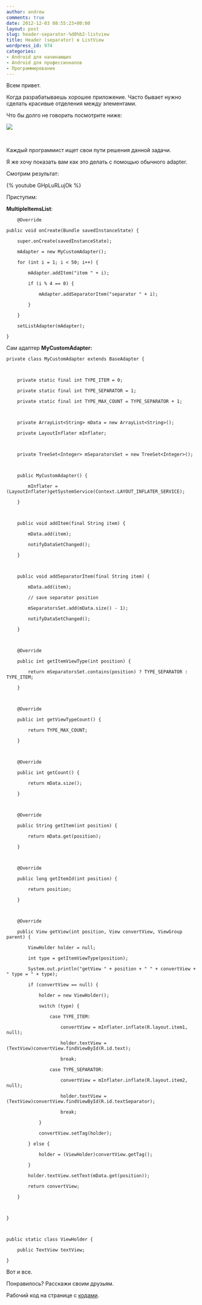 ```yaml
---
author: andrew
comments: true
date: 2012-12-03 08:55:23+00:00
layout: post
slug: header-separator-%d0%b2-listview
title: Header (separator) в ListView
wordpress_id: 974
categories:
- Android для начинающих
- Android для профессионалов
- Программирование
---
```


Всем привет.





Когда разрабатываешь хорошее приложение. Часто бывает нужно сделать красивые отделения между элементами.





Что бы долго не говорить посмотрите ниже:





![](http://android-helper.com.ua/images/uploads/2012/12/img-1024x564.jpg)


 <!-- more -->
 





Каждый программист ищет свои пути решения данной задачи.





Я же хочу показать вам как это делать с помощью обычного adapter.





Смотрим результат:



{% youtube GHpLuRLujOk %}





Приступим:





**MultipleItemsList**:

		@Override

    public void onCreate(Bundle savedInstanceState) {

        super.onCreate(savedInstanceState);

        mAdapter = new MyCustomAdapter();

        for (int i = 1; i < 50; i++) {

            mAdapter.addItem("item " + i);

            if (i % 4 == 0) {

                mAdapter.addSeparatorItem("separator " + i);

            }

        }

        setListAdapter(mAdapter);

    }




Сам адаптер **MyCustomAdapter:**

	private class MyCustomAdapter extends BaseAdapter {



        private static final int TYPE_ITEM = 0;

        private static final int TYPE_SEPARATOR = 1;

        private static final int TYPE_MAX_COUNT = TYPE_SEPARATOR + 1;



        private ArrayList<String> mData = new ArrayList<String>();

        private LayoutInflater mInflater;



        private TreeSet<Integer> mSeparatorsSet = new TreeSet<Integer>();



        public MyCustomAdapter() {

            mInflater = (LayoutInflater)getSystemService(Context.LAYOUT_INFLATER_SERVICE);

        }



        public void addItem(final String item) {

            mData.add(item);

            notifyDataSetChanged();

        }



        public void addSeparatorItem(final String item) {

            mData.add(item);

            // save separator position

            mSeparatorsSet.add(mData.size() - 1);

            notifyDataSetChanged();

        }



        @Override

        public int getItemViewType(int position) {

            return mSeparatorsSet.contains(position) ? TYPE_SEPARATOR : TYPE_ITEM;

        }



        @Override

        public int getViewTypeCount() {

            return TYPE_MAX_COUNT;

        }



        @Override

        public int getCount() {

            return mData.size();

        }



        @Override

        public String getItem(int position) {

            return mData.get(position);

        }



        @Override

        public long getItemId(int position) {

            return position;

        }



        @Override

        public View getView(int position, View convertView, ViewGroup parent) {

            ViewHolder holder = null;

            int type = getItemViewType(position);

            System.out.println("getView " + position + " " + convertView + " type = " + type);

            if (convertView == null) {

                holder = new ViewHolder();

                switch (type) {

                    case TYPE_ITEM:

                        convertView = mInflater.inflate(R.layout.item1, null);

                        holder.textView = (TextView)convertView.findViewById(R.id.text);

                        break;

                    case TYPE_SEPARATOR:

                        convertView = mInflater.inflate(R.layout.item2, null);

                        holder.textView = (TextView)convertView.findViewById(R.id.textSeparator);

                        break;

                }

                convertView.setTag(holder);

            } else {

                holder = (ViewHolder)convertView.getTag();

            }

            holder.textView.setText(mData.get(position));

            return convertView;

        }



    }



    public static class ViewHolder {

        public TextView textView;

    }


Вот и все.





Понравилось? Расскажи своим друзьям.





Рабочий код на странице с [кодами](http://android-helper.com.ua/codes/).
